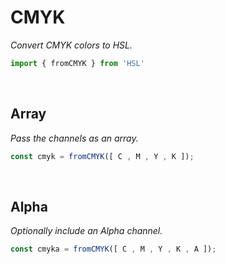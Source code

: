
# CMYK

*Convert CMYK colors to HSL.*

```JavaScript
import { fromCMYK } from 'HSL'
```

<br>

## Array

*Pass the channels as an array.*

```JavaScript
const cmyk = fromCMYK([ C , M , Y , K ]);
```

<br>

## Alpha

*Optionally include an Alpha channel.*

```JavaScript
const cmyka = fromCMYK([ C , M , Y , K , A ]);
```

<br>
